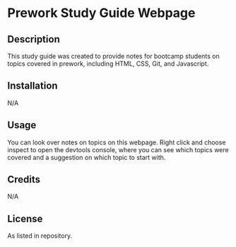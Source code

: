 # Prework Study Guide Webpage

## Description

This study guide was created to provide notes for bootcamp students on topics covered in prework, including HTML, CSS, Git, and Javascript.

## Installation

N/A

## Usage

You can look over notes on topics on this webpage. Right click and choose inspect to open the devtools console, where you can see which topics were covered and a suggestion on which topic to start with.

## Credits

N/A

## License

As listed in repository.

